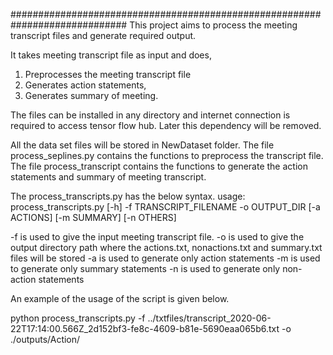 #############################################################################
This project aims to process the meeting transcript files and generate 
required output.

It takes meeting transcript file as input and does,

1. Preprocesses the meeting transcript file
2. Generates action statements,
3. Generates summary of meeting.

The files can be installed in any directory and internet connection is
required to access tensor flow hub. Later this dependency will be
removed.

All the data set files will be stored in NewDataset folder.
The file process_seplines.py contains the functions to preprocess
the transcript file.
The file process_transcript contains the functions to generate
the action statements and summary of meeting transcript.

The process_transcripts.py has the below syntax.
usage: process_transcripts.py [-h] -f TRANSCRIPT_FILENAME -o OUTPUT_DIR
                              [-a ACTIONS] [-m SUMMARY] [-n OTHERS]

-f is used to give the input meeting transcript file.
-o is used to give the output directory path where the actions.txt,
	nonactions.txt and summary.txt files will be stored
-a is used to generate only action statements
-m is used to generate only summary statements
-n is used to generate only non-action statements

An example of the usage of the script is given below.

python process_transcripts.py -f ../txtfiles/transcript_2020-06-22T17:14:00.566Z_2d152bf3-fe8c-4609-b81e-5690eaa065b6.txt -o ./outputs/Action/


